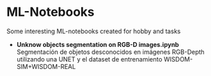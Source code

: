 # ML-Notebooks
Some interesting ML-notebooks created for hobby and tasks


- **Unknow objects segmentation on RGB-D images.ipynb**  
 Segmentación de objetos desconocidos en imágenes RGB-Depth utilizando una UNET y el dataset de entrenamiento WISDOM-SIM+WISDOM-REAL
